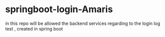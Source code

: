 # springboot-login-Amaris
in this repo will be allowed the backend services regarding to the login log test , created in spring boot
